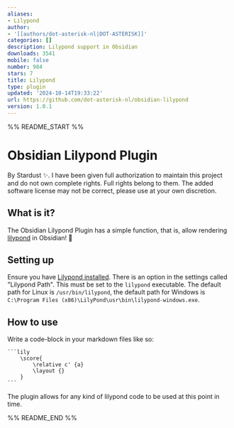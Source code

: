 ```yaml
---
aliases:
- Lilypond
author:
- '[[authors/dot-asterisk-nl|DOT-ASTERISK]]'
categories: []
description: Lilypond support in Obsidian
downloads: 3541
mobile: false
number: 984
stars: 7
title: Lilypond
type: plugin
updated: '2024-10-14T19:33:22'
url: https://github.com/dot-asterisk-nl/obsidian-lilypond
version: 1.0.1
---
```


%% README_START %%

# Obsidian Lilypond Plugin

By Stardust ✨. I have been given full authorization to maintain this project and do not own complete rights. Full rights belong to them.
The added software license may not be correct, please use at your own discretion.

## What is it?

The Obsidian Lilypond Plugin has a simple function, that is, allow rendering [lilypond](https://en.wikipedia.org/wiki/LilyPond) in Obsidian! 🎵

## Setting up

Ensure you have [Lilypond installed](https://lilypond.org/). There is an option in the settings called "Lilypond Path".
This must be set to the `lilypond` executable. The default path for Linux is `/usr/bin/lilypond`, the default path for
Windows is `C:\Program Files (x86)\LilyPond\usr\bin\lilypond-windows.exe`.

## How to use

Write a code-block in your markdown files like so:

	```lily
		\score{
			\relative c' {a}
			\layout {}
		}
	```

The plugin allows for any kind of lilypond code to be used at this point in time.


%% README_END %%